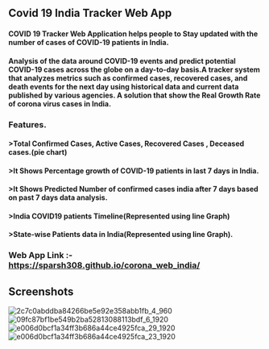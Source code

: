 ## Covid 19 India Tracker Web App
#### COVID 19 Tracker Web Application helps people to Stay updated with the number of cases of COVID-19 patients in India.
#### Analysis of the data around COVID-19 events and predict potential COVID-19 cases across the globe on a day-to-day basis.A tracker system that analyzes metrics such as confirmed cases, recovered cases, and death events for the next day using historical data and current data published by various agencies. A solution that show the Real Growth Rate of corona virus cases in India.

### Features.
#### >Total Confirmed Cases, Active Cases, Recovered Cases , Deceased cases.(pie chart)
#### >It Shows Percentage growth of COVID-19 patients in last 7 days in India.
#### >It Shows Predicted Number of confirmed cases india after 7 days based on past 7 days data analysis.
#### >India COVID19 patients Timeline(Represented using line  Graph)
#### >State-wise Patients  data in India(Represented using line  Graph).
### Web App Link :- https://sparsh308.github.io/corona_web_india/
## Screenshots

![2c7c0abddba84266be5e92e358abb1fb_4_960](https://user-images.githubusercontent.com/47140660/81826699-af0f5d80-9555-11ea-9361-23ae8a1992b9.jpg)
![09fc87bf1be549b2ba52813088113bdf_6_1920](https://user-images.githubusercontent.com/47140660/81826799-c5b5b480-9555-11ea-8b44-5d3eef7773e8.jpg)
![e006d0bcf1a34ff3b686a44ce4925fca_29_1920](https://user-images.githubusercontent.com/47140660/81826865-d5cd9400-9555-11ea-9acb-23fa77475090.jpg)
![e006d0bcf1a34ff3b686a44ce4925fca_23_1920](https://user-images.githubusercontent.com/47140660/81826932-e8e06400-9555-11ea-8fad-8bd94623ea46.jpg)

